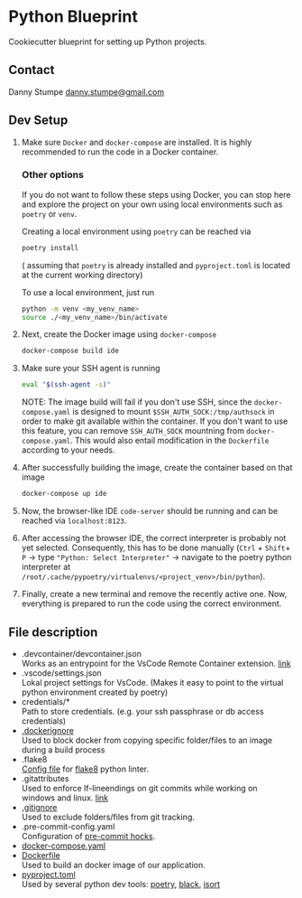 # Python Blueprint

Cookiecutter blueprint for setting up Python projects.

## Contact

Danny Stumpe <danny.stumpe@gmail.com>

## Dev Setup

1. Make sure `Docker` and `docker-compose` are installed. It is highly recommended to run the code in a Docker container.

    ### Other options
    If you do not want to follow these steps using Docker, you can stop here and explore the project on your own using local environments such as `poetry` or `venv`.

    Creating a local environment using `poetry` can be reached via

    ```bash
    poetry install
    ```
    ( assuming that `poetry` is already installed and `pyproject.toml` is located at the current working directory)

    To use a local environment, just run
    ``` bash
    python -m venv <my_venv_name>
    source ./<my_venv_name>/bin/activate
    ```

2. Next, create the Docker image using `docker-compose`
    ```bash
    docker-compose build ide
    ```

3. Make sure your SSH agent is running
    ```bash
    eval "$(ssh-agent -s)"
    ```

    NOTE:
    The image build will fail if you don't use SSH, since the `docker-compose.yaml` is designed to mount `$SSH_AUTH_SOCK:/tmp/authsock` in order to make git
    available within the container.
    If you don't want to use this feature, you can remove `SSH_AUTH_SOCK` mountning from `docker-compose.yaml`. This would also entail modification in the `Dockerfile` according to your needs.

4. After successfully building the image, create the container based on that image
    ```bash
    docker-compose up ide
    ```

5. Now, the browser-like IDE `code-server` should be running and can be reached via `localhost:8123`.

6. After accessing the browser IDE, the correct interpreter is probably not yet selected. Consequently, this has to be done manually (`Ctrl` + `Shift`+ `P` $\rightarrow$ type `"Python: Select Interpreter"` $\rightarrow$ navigate to the poetry python interpreter at `/root/.cache/pypoetry/virtualenvs/<project_venv>/bin/python`).

7. Finally, create a new terminal and remove the recently active one.
Now, everything is prepared to run the code using the correct environment.


## File description
* .devcontainer/devcontainer.json\
Works as an entrypoint for the VsCode Remote Container extension. [link](https://code.visualstudio.com/docs/remote/devcontainerjson-reference)
* .vscode/settings.json\
Lokal project settings for VsCode. (Makes it easy to point to the virtual python environment created by poetry)
* credentials/*\
Path to store credentials. (e.g. your ssh passphrase or db access credentials)
* [.dockerignore](https://docs.docker.com/engine/reference/builder/#dockerignore-file)\
Used to block docker from copying specific folder/files to an image during a build process
* .flake8\
[Config file](https://flake8.pycqa.org/en/latest/user/configuration.html#configuration-locations) for [flake8](https://pypi.org/project/flake8/) python linter.
* .gitattributes\
Used to enforce lf-lineendings on git commits while working on windows and linux. [link](https://code.visualstudio.com/docs/remote/troubleshooting#_resolving-git-line-ending-issues-in-wsl-resulting-in-many-modified-files)
* [.gitignore](https://git-scm.com/docs/gitignore)\
Used to exclude folders/files from git tracking.
* .pre-commit-config.yaml\
Configuration of [pre-commit hocks](https://pre-commit.com/).
* [docker-compose.yaml](https://docs.docker.com/compose/)
* [Dockerfile](https://docs.docker.com/engine/reference/builder/)\
Used to build an docker image of our application.
* [pyproject.toml](https://snarky.ca/clarifying-pep-518/)\
Used by several python  dev tools: [poetry](https://python-poetry.org/), [black](https://github.com/psf/black), [isort](https://github.com/timothycrosley/isort)
